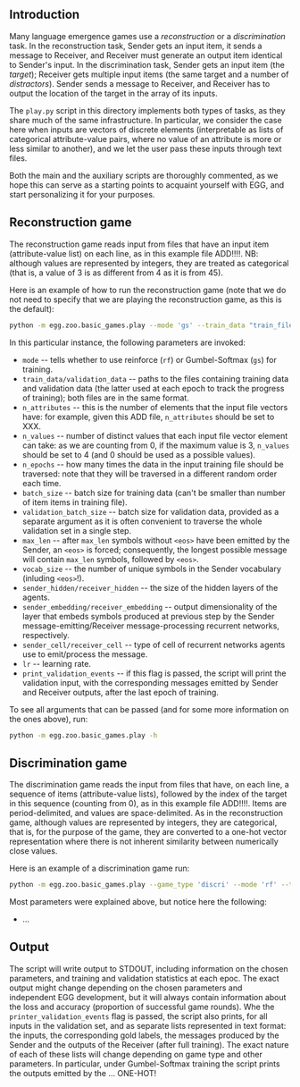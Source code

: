 ## Introduction

Many language emergence games use a *reconstruction* or a *discrimination* task. In the reconstruction task, Sender gets an input item, it sends a message to Receiver, and Receiver must generate an output item identical to Sender's input. In the discrimination task, Sender gets an input item (the *target*); Receiver gets multiple input items (the same target and a number of *distractors*). Sender sends a message to Receiver, and Receiver has to output the location of the target in the array of its inputs.

The `play.py` script in this directory implements both types of tasks, as they share much of the same infrastructure. In particular, we consider the case here when inputs are vectors of discrete elements (interpretable as lists of categorical attribute-value pairs, where no value of an attribute is more or less similar to another), and we let the user pass these inputs through text files.

Both the main and the auxiliary scripts are thoroughly commented, as we hope this can serve as a starting points to acquaint yourself with EGG, and start personalizing it for your purposes.

## Reconstruction game

The reconstruction game reads input from files that have an input item (attribute-value list) on each line, as in this example file ADD!!!!. NB: although values are represented by integers, they are treated as categorical (that is, a value of 3 is as different from 4 as it is from 45).

Here is an example of how to run the reconstruction game (note that we do not need to specify that we are playing the reconstruction game, as this is the default):

```bash
python -m egg.zoo.basic_games.play --mode 'gs' --train_data "train_file.txt" --validation_data "valid_file.txt" --n_attributes 2 --n_values 10 --n_epochs 50 --batch_size 512 --validation_batch_size 1000 --max_len 4 --vocab_size 100 --sender_hidden 256 --receiver_hidden 512 --sender_embedding 5 --receiver_embedding 30 --receiver_cell "gru" --sender_cell "gru" --lr 0.01 --print_validation_events
```

In this particular instance, the following parameters are invoked:
 * `mode` -- tells whether to use reinforce (`rf`) or Gumbel-Softmax (`gs`) for training.
 * `train_data/validation_data` -- paths to the files containing training data and validation data (the latter used at each epoch to track the progress of training); both files are in the same format.
 * `n_attributes` -- this is the number of elements that the input file vectors have: for example, given this ADD file, `n_attributes` should be set to XXX.
 * `n_values` -- number of distinct values that each input file vector element can take: as we are counting from 0, if the maximum value is 3, `n_values` should be set to 4 (and 0 should be used as a possible values).
 * `n_epochs` -- how many times the data in the input training file should be traversed: note that they will be traversed in a different random order each time.
 * `batch_size` -- batch size for training data (can't be smaller than number of item items in training file).
 * `validation_batch_size` -- batch size for validation data, provided as a separate argument as it is often convenient to traverse the whole validation set in a single step.
 * `max_len` -- after `max_len` symbols without `<eos>` have been emitted by the Sender, an `<eos>` is forced; consequently, the longest possible message will contain `max_len` symbols, followed by `<eos>`.
 * `vocab_size` -- the number of unique symbols in the Sender vocabulary (inluding `<eos>`!).
 * `sender_hidden/receiver_hidden` -- the size of the hidden layers of the agents.
 * `sender_embedding/receiver_embedding` -- output dimensionality of the layer that embeds symbols produced at previous step by the Sender message-emitting/Receiver message-processing recurrent networks, respectively.
 * `sender_cell/receiver_cell` -- type of cell of recurrent networks agents use to emit/process the message.
 * `lr` -- learning rate.
 * `print_validation_events` -- if this flag is passed, the script will print the validation input, with the corresponding messages emitted by Sender and Receiver outputs, after the last epoch of training.
 
 To see all arguments that can be passed (and for some more information on the ones above), run:
 
 ```bash
python -m egg.zoo.basic_games.play -h
```
## Discrimination game

The discrimination game reads the input from files that have, on each line, a sequence of items (attribute-value lists), followed by the index of the target in this sequence (counting from 0), as in this example file ADD!!!!. Items are period-delimited, and values are space-delimited. As in the reconstruction game, although values are represented by integers, they are categorical, that is, for the purpose of the game, they are converted to a one-hot vector representation where there is not inherent similarity between numerically close values.

Here is an example of a discrimination game run:

```bash
python -m egg.zoo.basic_games.play --game_type 'discri' --mode 'rf' --train_data "discri_train_file.txt" --validation_data "discri_valid_file.txt" --n_values 10 --n_epochs 50 --batch_size 512 --validation_batch_size 10 --max_len 4 --vocab_size 100 --sender_hidden 256 --receiver_hidden 512 --sender_embedding 5 --receiver_embedding 30 --lr 0.01 --receiver_cell "gru" --sender_cell "gru" --random_seed 111 --print_validation_events
```

Most parameters were explained above, but notice here the following:
 * ...
 
## Output

The script will write output to STDOUT, including information on the chosen parameters, and training and validation statistics at each epoc. The exact output might change depending on the chosen parameters and independent EGG development, but it will always contain information about the loss and accuracy (proportion of successful game rounds). Whe the `printer_validation_events` flag is passed, the script also prints, for all inputs in the validation set, and as separate lists represented in text format: the inputs, the corresponding gold labels, the messages produced by the Sender and the outputs of the Receiver (after full training). The exact nature of each of these lists will change depending on game type and other parameters. In particular,  under Gumbel-Softmax training the script prints the outputs emitted by the ...
ONE-HOT!
 
